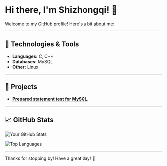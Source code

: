 # Hi there, I'm Shizhongqi! 👋

Welcome to my GitHub profile! Here's a bit about me:

---

## 🔧 Technologies & Tools
- **Languages:** C, C++
- **Databases:** MySQL
- **Other:** Linux

---

## 🌟 Projects
- [**Prepared statement test for MySQL**](https://github.com/ishizhongqi/Prepared-Statement-Test-For-MySQL).

---

## 📈 GitHub Stats
![Your GitHub Stats](https://github-readme-stats.vercel.app/api?username=ishizhongqi&show_icons=true&theme=radical)

![Top Languages](https://github-readme-stats.vercel.app/api/top-langs/?username=ishizhongqi&layout=compact&theme=radical)

---

Thanks for stopping by! Have a great day! 🌟
